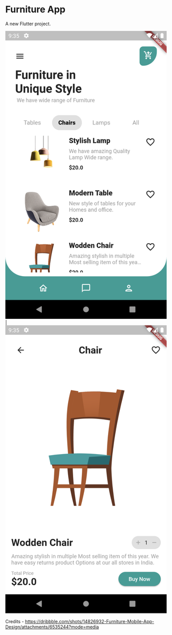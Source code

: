 # Furniture App

A new Flutter project.

![Alt text](screenshots/s1.png?raw=true "Launching Page") | ![Alt text](screenshots/s2.png?raw=true "Furniture Page")

Credits - https://dribbble.com/shots/14826932-Furniture-Mobile-App-Design/attachments/6535244?mode=media
